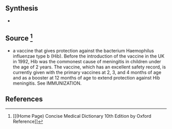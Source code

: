 ## Synthesis
- 
## Source [^1]
- a vaccine that gives protection against the bacterium Haemophilus influenzae type b (Hib). Before the introduction of the vaccine in the UK in 1992, Hib was the commonest cause of meningitis in children under the age of 2 years. The vaccine, which has an excellent safety record, is currently given with the primary vaccines at 2, 3, and 4 months of age and as a booster at 12 months of age to extend protection against Hib meningitis. See IMMUNIZATION.
## References

[^1]: [[(Home Page) Concise Medical Dictionary 10th Edition by Oxford Reference]]